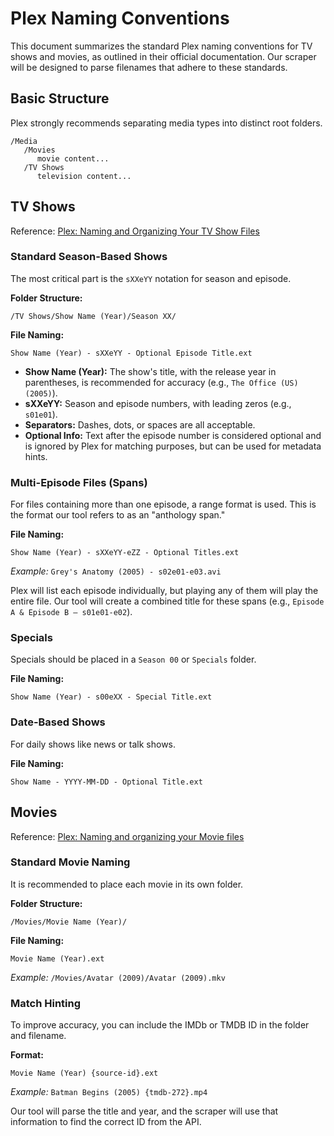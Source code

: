 # Plex Naming Conventions

This document summarizes the standard Plex naming conventions for TV shows and movies, as outlined in their official documentation. Our scraper will be designed to parse filenames that adhere to these standards.

## Basic Structure

Plex strongly recommends separating media types into distinct root folders.

```
/Media
   /Movies
      movie content...
   /TV Shows
      television content...
```

## TV Shows

Reference: [Plex: Naming and Organizing Your TV Show Files](https://support.plex.tv/articles/naming-and-organizing-your-tv-show-files/)

### Standard Season-Based Shows

The most critical part is the `sXXeYY` notation for season and episode.

**Folder Structure:**
```
/TV Shows/Show Name (Year)/Season XX/
```

**File Naming:**
```
Show Name (Year) - sXXeYY - Optional Episode Title.ext
```

*   **Show Name (Year):** The show's title, with the release year in parentheses, is recommended for accuracy (e.g., `The Office (US) (2005)`).
*   **sXXeYY:** Season and episode numbers, with leading zeros (e.g., `s01e01`).
*   **Separators:** Dashes, dots, or spaces are all acceptable.
*   **Optional Info:** Text after the episode number is considered optional and is ignored by Plex for matching purposes, but can be used for metadata hints.

### Multi-Episode Files (Spans)

For files containing more than one episode, a range format is used. This is the format our tool refers to as an "anthology span."

**File Naming:**
```
Show Name (Year) - sXXeYY-eZZ - Optional Titles.ext
```
*Example:* `Grey's Anatomy (2005) - s02e01-e03.avi`

Plex will list each episode individually, but playing any of them will play the entire file. Our tool will create a combined title for these spans (e.g., `Episode A & Episode B – s01e01-e02`).

### Specials

Specials should be placed in a `Season 00` or `Specials` folder.

**File Naming:**
```
Show Name (Year) - s00eXX - Special Title.ext
```

### Date-Based Shows

For daily shows like news or talk shows.

**File Naming:**
```
Show Name - YYYY-MM-DD - Optional Title.ext
```

## Movies

Reference: [Plex: Naming and organizing your Movie files](https://support.plex.tv/articles/naming-and-organizing-your-movie-media-files/)

### Standard Movie Naming

It is recommended to place each movie in its own folder.

**Folder Structure:**
```
/Movies/Movie Name (Year)/
```

**File Naming:**
```
Movie Name (Year).ext
```
*Example:* `/Movies/Avatar (2009)/Avatar (2009).mkv`

### Match Hinting

To improve accuracy, you can include the IMDb or TMDB ID in the folder and filename.

**Format:**
```
Movie Name (Year) {source-id}.ext
```
*Example:* `Batman Begins (2005) {tmdb-272}.mp4`

Our tool will parse the title and year, and the scraper will use that information to find the correct ID from the API.

